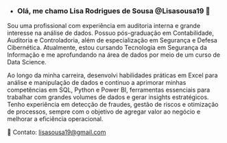 - ### Olá, me chamo Lisa Rodrigues de Sousa @Lisasousa19 👋

Sou uma profissional com experiência em auditoria interna e grande interesse na análise de dados. Possuo pós-graduação em Contabilidade, Auditoria e Controladoria, além de especialização em Segurança e Defesa Cibernética. Atualmente, estou cursando Tecnologia em Segurança da Informação e me aprofundando na área de dados por meio de um curso de Data Science.

Ao longo da minha carreira, desenvolvi habilidades práticas em Excel para análise e manipulação de dados e continuo a aprimorar minhas competências em SQL, Python e Power BI, ferramentas essenciais para trabalhar com grandes volumes de dados e gerar insights estratégicos. Tenho experiência em detecção de fraudes, gestão de riscos e otimização de processos, sempre com o objetivo de agregar valor ao negócio e melhorar a eficiência operacional.

📧 Contato: lisasousa19@gmail.com
